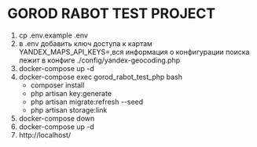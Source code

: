 GOROD RABOT TEST PROJECT
=========================================
1. cp .env.example .env
2. в .env добавить ключ доступа к картам YANDEX_MAPS_API_KEYS=,вся информация о конфигурации поиска лежит в конфиге ./config/yandex-geocoding.php
2. docker-compose up -d
3. docker-compose exec gorod_rabot_test_php bash
    - composer install
    - php artisan key:generate
    - php artisan migrate:refresh --seed
    - php artisan storage:link
4. docker-compose down
5. docker-compose up -d
6. http://localhost/
